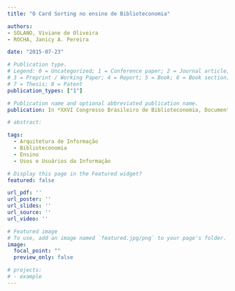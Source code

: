 ```yaml
---
title: "O Card Sorting no ensino de Biblioteconomia"

authors:
- SOLANO, Viviane de Oliveira
- ROCHA, Janicy A. Pereira

date: "2015-07-23"

# Publication type.
# Legend: 0 = Uncategorized; 1 = Conference paper; 2 = Journal article;
# 3 = Preprint / Working Paper; 4 = Report; 5 = Book; 6 = Book section;
# 7 = Thesis; 8 = Patent
publication_types: ["1"]

# Publication name and optional abbreviated publication name.
publication: In *XXVI Congresso Brasileiro de Biblioteconomia, Documentação e Ciência da Informação (CBBD)*

# abstract:

tags:
  - Arquitetura de Informação
  - Biblioteconomia
  - Ensino
  - Usos e Usuários da Informação

# Display this page in the Featured widget?
featured: false

url_pdf: ''
url_poster: ''
url_slides: ''
url_source: ''
url_video: ''

# Featured image
# To use, add an image named `featured.jpg/png` to your page's folder. 
image:
  focal_point: ""
  preview_only: false

# projects:
# - example
---
```

